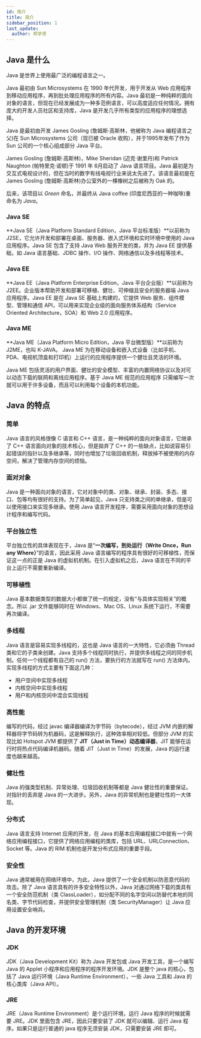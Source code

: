 ```yaml
---
id: 简介
title: 简介
sidebar_position: 1
last_update:
  author: 郑学贤
---
```


## Java 是什么

Java 是世界上使用最广泛的编程语言之一。

Java 最初由 Sun Microsystems 在 1990 年代开发，用于开发从 Web 应用程序到移动应用程序，再到批处理应用程序的所有内容。Java 最初是一种纯粹的面向对象的语言，但现在已经发展成为一种多范例语言，可以高度适应任何情况。拥有庞大的开发人员社区和支持库，Java 是开发几乎所有类型的应用程序的理想选择。

Java 是最初由开发 James Gosling (詹姆斯·高斯林，他被称为 Java 编程语言之父)在 Sun Microsystems 公司（现已被 Oracle 收购），并于1995年发布了作为 Sun 公司的一个核心组成部分 Java 平台。

James Gosling (詹姆斯·高斯林)，Mike Sheridan (迈克·谢里丹)和 Patrick Naughton (帕特里克·诺顿)于 1991 年 6月启动了 Java 语言项目。Java 最初是为交互式电视设计的，但在当时的数字有线电视行业来说太先进了。该语言最初是在 James Gosling (詹姆斯·高斯林)办公室外的一棵橡树之后被称为 Oak 的。

后来，该项目以 *Green* 命名，并最终从 Java coffee (印度尼西亚的一种咖啡)重命名为 *Java*。

### Java SE

**Java SE（Java Platform Standard Edition，Java 平台标准版）**以前称为 J2SE，它允许开发和部署在桌面、服务器、嵌入式环境和实时环境中使用的 Java 应用程序。Java SE 包含了支持 Java Web 服务开发的类，并为 Java EE 提供基础，如 Java 语言基础、JDBC 操作、I/O 操作、网络通信以及多线程等技术。

### Java EE

**Java EE（Java Platform Enterprise Edition，Java 平台企业版）**以前称为 J2EE。企业版本帮助开发和部署可移植、健壮、可伸缩且安全的服务器端 Java 应用程序。Java EE 是在 Java SE 基础上构建的，它提供 Web 服务、组件模型、管理和通信 API，可以用来实现企业级的面向服务体系结构（Service Oriented Architecture，SOA）和 Web 2.0 应用程序。

### Java ME

**Java ME（Java Platform Micro Edition，Java 平台微型版）**以前称为 J2ME，也叫 K-JAVA。 Java ME 为在移动设备和嵌入式设备（比如手机、PDA、电视机顶盒和打印机）上运行的应用程序提供一个健壮且灵活的环境。

Java ME 包括灵活的用户界面、健壮的安全模型、丰富的内置网络协议以及对可以动态下载的联网和离线应用程序。基于 Java ME 规范的应用程序 只需编写一次就可以用于许多设备，而且可以利用每个设备的本机功能。

## Java 的特点

### 简单

Java 语言的风格很像 C 语言和 C++ 语言，是一种纯粹的面向对象语言，它继承了 C++ 语言面向对象的技术核心，但是拋弃了 C++ 的一些缺点，比如说容易引起错误的指针以及多继承等，同时也增加了垃圾回收机制，释放掉不被使用的内存空间，解决了管理内存空间的烦恼。

### 面对对象

Java 是一种面向对象的语言，它对对象中的类、对象、继承、封装、多态、接口、包等均有很好的支持。为了简单起见，Java 只支持类之间的单继承，但是可以使用接口来实现多继承。使用 Java 语言开发程序，需要采用面向对象的思想设计程序和编写代码。

### 平台独立性

平台独立性的具体表现在于，Java 是“**一次编写，到处运行（Write Once，Run any Where）**”的语言，因此采用 Java 语言编写的程序具有很好的可移植性，而保证这一点的正是 Java 的虚拟机机制。在引入虚拟机之后，Java 语言在不同的平台上运行不需要重新编译。

### 可移植性

Java 基本数据类型的数据大小都做了统一的规定，没有“与具体实现相关”的概念。所以 .jar 文件能够同时在 Windows、Mac OS、Linux 系统下运行，不需要再次编译。

### 多线程

Java 语言是容易实现多线程的，这也是 Java 语言的一大特性，它必须由 Thread 类和它的子类来创建。Java 支持多个线程同时执行，并提供多线程之间的同步机制。任何一个线程都有自己的 run() 方法，要执行的方法就写在 run() 方法体内。实现多线程的方式主要有下面这几种：

- 用户空间中实现多线程
- 内核空间中实现多线程
- 用户和内核空间中混合实现线程

### 高性能

编写的代码，经过 javac 编译器编译为字节码（bytecode），经过 JVM 内嵌的解释器将字节码转为机器码，这是解释执行，这种效率相对较低。但部分 JVM 的实现比如 Hotspot JVM 都提供了  **JIT（Just in Time）动态编译器**，JIT 能够在运行时将热点代码编译机器码。随着 JIT（Just in Time）的发展，Java 的运行速度也越来越高。

### 健壮性

Java 的强类型机制、异常处理、垃圾回收机制等都是 Java 健壮性的重要保证。对指针的丢弃是 Java 的一大进步。另外，Java 的异常机制也是健壮性的一大体现。

### 分布式

Java 语言支持 Internet 应用的开发，在 Java 的基本应用编程接口中就有一个网络应用编程接口，它提供了网络应用编程的类库，包括 URL、URLConnection、Socket 等。Java 的 RIM 机制也是开发分布式应用的重要手段。

### 安全性

Java 通常被用在网络环境中，为此，Java 提供了一个安全机制以防恶意代码的攻击。除了 Java 语言具有的许多安全特性以外，Java 对通过网络下载的类具有一个安全防范机制（类 ClassLoader），如分配不同的名字空间以防替代本地的同名类、字节代码检查，并提供安全管理机制（类 SecurityManager）让 Java 应用设置安全哨兵。

## Java 的开发环境

### JDK

JDK（Java Development Kit）称为 Java 开发包或 Java 开发工具，是一个编写 Java 的 Applet 小程序和应用程序的程序开发环境。JDK 是整个 java 的核心，包括了 Java 运行环境（Java Runtime Environment），一些 Java 工具和 Java 的核心类库（Java API）。

### JRE

JRE（Java Runtime Environment）是个运行环境，运行 Java 程序的时候就需要 JRE。JDK 里面包含 JRE，因此只要安装了 JDK 就可以编辑、运行 Java 程序。如果只是运行普通的 java 程序无须安装 JDK，只需要安装 JRE 即可。
